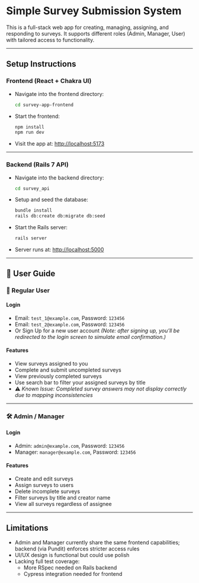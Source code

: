 # Simple Survey Submission System

This is a full-stack web app for creating, managing, assigning, and responding to surveys. It supports different roles (Admin, Manager, User) with tailored access to functionality.

---

## Setup Instructions

### Frontend (React + Chakra UI)

- Navigate into the frontend directory:
  ```bash
  cd survey-app-frontend
  ```
- Start the frontend:
  ```bash
  npm install
  npm run dev
  ```
- Visit the app at: [http://localhost:5173](http://localhost:5173)

---

### Backend (Rails 7 API)

- Navigate into the backend directory:
  ```bash
  cd survey_api
  ```
- Setup and seed the database:
  ```bash
  bundle install
  rails db:create db:migrate db:seed
  ```
- Start the Rails server:
  ```bash
  rails server
  ```
- Server runs at: [http://localhost:5000](http://localhost:5000)

---

## 👤 User Guide

### 🧑 Regular User

#### Login

- Email: `test_1@example.com`, Password: `123456`
- Email: `test_2@example.com`, Password: `123456`
- Or Sign Up for a new user account
  _(Note: after signing up, you’ll be redirected to the login screen to simulate email confirmation.)_

#### Features

- View surveys assigned to you
- Complete and submit uncompleted surveys
- View previously completed surveys
- Use search bar to filter your assigned surveys by title
- ⚠️ _Known Issue: Completed survey answers may not display correctly due to mapping inconsistencies_

---

### 🛠️ Admin / Manager

#### Login

- Admin: `admin@example.com`, Password: `123456`
- Manager: `manager@example.com`, Password: `123456`

#### Features

- Create and edit surveys
- Assign surveys to users
- Delete incomplete surveys
- Filter surveys by title and creator name
- View all surveys regardless of assignee

---

## Limitations

- Admin and Manager currently share the same frontend capabilities; backend (via Pundit) enforces stricter access rules
- UI/UX design is functional but could use polish
- Lacking full test coverage:
  - More RSpec needed on Rails backend
  - Cypress integration needed for frontend
